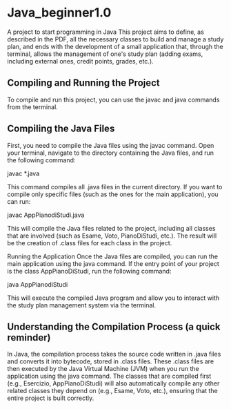# Java_beginner1.0
A project to start programming in Java
This project aims to define, as described in the PDF, all the necessary classes to build and manage a study plan, and ends with the development of a small application that, through the terminal, allows the management of one's study plan (adding exams, including external ones, credit points, grades, etc.).
## Compiling and Running the Project
To compile and run this project, you can use the javac and java commands from the terminal.

## Compiling the Java Files
First, you need to compile the Java files using the javac command. Open your terminal, navigate to the directory containing the Java files, and run the following command:

javac *.java

This command compiles all .java files in the current directory. If you want to compile only specific files (such as the ones for the main application), you can run:

javac AppPianodiStudi.java

This will compile the Java files related to the project, including all classes that are involved (such as Esame, Voto, PianoDiStudi, etc.). The result will be the creation of .class files for each class in the project.

Running the Application
Once the Java files are compiled, you can run the main application using the java command. If the entry point of your project is the class AppPianoDiStudi, run the following command:

java AppPianodiStudi

This will execute the compiled Java program and allow you to interact with the study plan management system via the terminal.

## Understanding the Compilation Process (a quick reminder)
In Java, the compilation process takes the source code written in .java files and converts it into bytecode, stored in .class files. These .class files are then executed by the Java Virtual Machine (JVM) when you run the application using the java command. The classes that are compiled first (e.g., Esercizio, AppPianoDiStudi) will also automatically compile any other related classes they depend on (e.g., Esame, Voto, etc.), ensuring that the entire project is built correctly.

